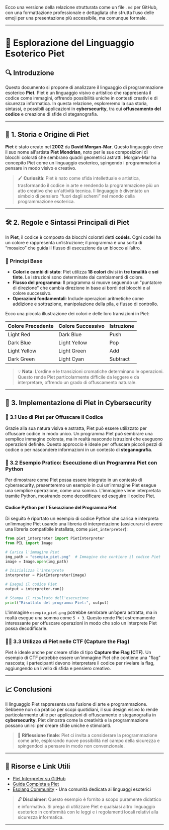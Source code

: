 Ecco una versione della relazione strutturata come un file `.md` per GitHub, con una formattazione professionale e dettagliata che sfrutta l’uso delle emoji per una presentazione più accessibile, ma comunque formale.

---

# 🧩 Esplorazione del Linguaggio Esoterico Piet

## 🔍 Introduzione
Questo documento si propone di analizzare il linguaggio di programmazione esoterico **Piet**. Piet è un linguaggio visivo e artistico che rappresenta il codice come immagini, offrendo possibilità uniche in contesti creativi e di sicurezza informatica. In questa relazione, esploreremo la sua storia, sintassi, e possibili applicazioni in **cybersecurity**, tra cui **offuscamento del codice** e creazione di sfide di steganografia.

---

## 📜 1. Storia e Origine di Piet
**Piet** è stato creato nel **2002** da **David Morgan-Mar**. Questo linguaggio deve il suo nome all'artista **Piet Mondrian**, noto per le sue composizioni di blocchi colorati che sembrano quadri geometrici astratti. Morgan-Mar ha concepito Piet come un linguaggio esoterico, spingendo i programmatori a pensare in modo visivo e creativo.

> 🖌️ **Curiosità**: Piet è nato come sfida intellettuale e artistica, trasformando il codice in arte e rendendo la programmazione più un atto creativo che un'attività tecnica. Il linguaggio è diventato un simbolo di pensiero “fuori dagli schemi” nel mondo della programmazione esoterica.

---

## 🛠️ 2. Regole e Sintassi Principali di Piet
In **Piet**, il codice è composto da blocchi colorati detti **codels**. Ogni codel ha un colore e rappresenta un’istruzione; il programma è una sorta di “mosaico” che guida il flusso di esecuzione da un blocco all’altro. 

### 🎨 Principi Base
- **Colori e cambi di stato**: Piet utilizza **18 colori** divisi in **tre tonalità** e **sei tinte**. Le istruzioni sono determinate dai cambiamenti di colore.
- **Flusso del programma**: Il programma si muove seguendo un "puntatore di direzione" che cambia direzione in base ai bordi dei blocchi e al colore successivo.
- **Operazioni fondamentali**: Include operazioni aritmetiche come addizione e sottrazione, manipolazione della pila, e flusso di controllo.

Ecco una piccola illustrazione dei colori e delle loro transizioni in Piet:

| Colore Precedente | Colore Successivo | Istruzione         |
|-------------------|-------------------|--------------------|
| Light Red         | Dark Blue         | Push              |
| Dark Blue         | Light Yellow      | Pop               |
| Light Yellow      | Light Green       | Add               |
| Dark Green        | Light Cyan        | Subtract          |

> 💡 **Nota**: L’ordine e le transizioni cromatiche determinano le operazioni. Questo rende Piet particolarmente difficile da leggere e da interpretare, offrendo un grado di offuscamento naturale.

---

## 🔐 3. Implementazione di Piet in Cybersecurity

### 💼 3.1 Uso di Piet per Offuscare il Codice
Grazie alla sua natura visiva e astratta, Piet può essere utilizzato per offuscare codice in modo unico. Un programma Piet può sembrare una semplice immagine colorata, ma in realtà nasconde istruzioni che eseguono operazioni definite. Questo approccio è ideale per offuscare piccoli pezzi di codice o per nascondere informazioni in un contesto di **steganografia**.

### 🔧 3.2 Esempio Pratico: Esecuzione di un Programma Piet con Python

Per dimostrare come Piet possa essere integrato in un contesto di cybersecurity, presenteremo un esempio in cui un’immagine Piet esegue una semplice operazione, come una somma. L'immagine viene interpretata tramite Python, mostrando come decodificare ed eseguire il codice Piet.

#### Codice Python per l'Esecuzione del Programma Piet

Di seguito è riportato un esempio di codice Python che carica e interpreta un’immagine Piet usando una libreria di interpretazione (assicurarsi di avere una libreria compatibile installata, come `piet_interpreter`):

```python
from piet_interpreter import PietInterpreter
from PIL import Image

# Carica l'immagine Piet
img_path = "esempio_piet.png"  # Immagine che contiene il codice Piet
image = Image.open(img_path)

# Inizializza l'interprete
interpreter = PietInterpreter(image)

# Esegui il codice Piet
output = interpreter.run()

# Stampa il risultato dell'esecuzione
print("Risultato del programma Piet:", output)
```

L'immagine `esempio_piet.png` potrebbe sembrare un’opera astratta, ma in realtà esegue una somma come `5 + 3`. Questo rende Piet estremamente interessante per offuscare operazioni in modo che solo un interprete Piet possa decodificarle.

### 🕵️‍♂️ 3.3 Utilizzo di Piet nelle CTF (Capture the Flag)
Piet è ideale anche per creare sfide di tipo **Capture the Flag (CTF)**. Un esempio di CTF potrebbe essere un'immagine Piet che contiene una "flag" nascosta; i partecipanti devono interpretare il codice per rivelare la flag, aggiungendo un livello di sfida e pensiero creativo.

---

## 📈 Conclusioni
Il linguaggio Piet rappresenta una fusione di arte e programmazione. Sebbene non sia pratico per scopi quotidiani, il suo design visivo lo rende particolarmente utile per applicazioni di offuscamento e steganografia in **cybersecurity**. Piet dimostra come la creatività e la programmazione possano unirsi per creare sfide uniche e stimolanti.

> 🎉 **Riflessione finale**: Piet ci invita a considerare la programmazione come arte, esplorando nuove possibilità nel campo della sicurezza e spingendoci a pensare in modo non convenzionale.

---

## 🔗 Risorse e Link Utili
- [Piet Interpreter su GitHub](https://github.com/dariusk/piet)
- [Guida Completa a Piet](https://esolangs.org/wiki/Piet)
- [Esolang Community](https://esolangs.org/) - Una comunità dedicata ai linguaggi esoterici

> 🔓 **Disclaimer**: Questo esempio è fornito a scopo puramente didattico e informativo. Si prega di utilizzare Piet e qualsiasi altro linguaggio esoterico in conformità con le leggi e i regolamenti locali relativi alla sicurezza informatica.

---